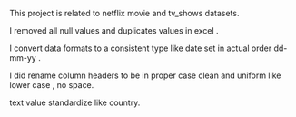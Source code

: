 This project is related to netflix movie and tv_shows datasets.

I removed all null values and duplicates values in excel .

I convert data formats to a consistent type like date set in actual order dd-mm-yy .

I did rename column headers to be in proper case clean and uniform like lower case , no space.

text value standardize like country.

